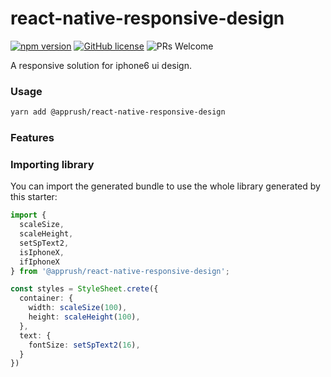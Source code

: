 # react-native-responsive-design

[![npm version](https://img.shields.io/npm/v/@apprush/react-native-responsive-design.svg?style=flat)](https://www.npmjs.com/package/@apprush/react-native-responsive-design) 
[![GitHub license](https://img.shields.io/badge/license-MIT-blue.svg)](https://github.com/jerloo/react-native-responsive-design/blob/master/LICENSE) 
 ![PRs Welcome](https://img.shields.io/badge/PRs-welcome-brightgreen.svg)
 <!-- [![CircleCI Status](https://circleci.com/gh/facebook/react.svg?style=shield&circle-token=:circle-token)](https://circleci.com/gh/facebook/react) -->
<!-- [![styled with prettier](https://img.shields.io/badge/styled_with-prettier-ff69b4.svg)](https://github.com/prettier/prettier)
[![Travis](https://img.shields.io/travis/jeremaihloo/@apprush/react-native-responsive-design.svg)](https://travis-ci.org/jeremaihloo/react-native-responsive-design)
![David](https://img.shields.io/david/@apprush/react-native-responsive-design) -->
<!-- [![Donate](https://img.shields.io/badge/donate-paypal-blue.svg)](https://paypal.me/jeremaihloo) -->

A responsive solution for iphone6 ui design.

### Usage

```bash
yarn add @apprush/react-native-responsive-design
```

### Features

### Importing library

You can import the generated bundle to use the whole library generated by this starter:

```typescript
import { 
  scaleSize, 
  scaleHeight, 
  setSpText2, 
  isIphoneX, 
  ifIphoneX 
} from '@apprush/react-native-responsive-design';

const styles = StyleSheet.crete({
  container: {
    width: scaleSize(100),
    height: scaleHeight(100),
  },
  text: {
    fontSize: setSpText2(16),
  }
})
```